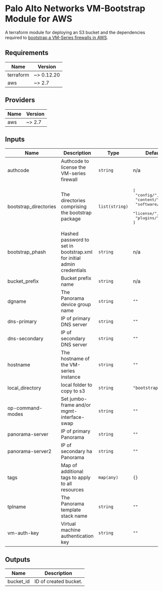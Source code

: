 Palo Alto Networks VM-Bootstrap Module for AWS
===========

A terraform module for deploying an S3 bucket and the dependencies required
to [bootstrap a VM-Series firewalls in AWS](https://docs.paloaltonetworks.com/vm-series/9-1/vm-series-deployment/bootstrap-the-vm-series-firewall/bootstrap-the-vm-series-firewall-in-aws.html).

<!-- BEGINNING OF PRE-COMMIT-TERRAFORM DOCS HOOK -->
## Requirements

| Name | Version |
|------|---------|
| terraform | ~> 0.12.20 |
| aws | ~> 2.7 |

## Providers

| Name | Version |
|------|---------|
| aws | ~> 2.7 |

## Inputs

| Name | Description | Type | Default | Required |
|------|-------------|------|---------|:--------:|
| authcode | Authcode to license the VM-series firewall | `string` | n/a | yes |
| bootstrap\_directories | The directories comprising the bootstrap package | `list(string)` | <pre>[<br>  "config/",<br>  "content/",<br>  "software/",<br>  "license/",<br>  "plugins/"<br>]</pre> | no |
| bootstrap\_phash | Hashed password to set in bootstrap.xml for initial admin credentials | `string` | n/a | yes |
| bucket\_prefix | Bucket prefix name | `string` | n/a | yes |
| dgname | The Panorama device group name | `string` | `""` | no |
| dns-primary | IP of primary DNS server | `string` | `""` | no |
| dns-secondary | IP of secondary DNS server | `string` | `""` | no |
| hostname | The hostname of the VM-series instance | `string` | `""` | no |
| local\_directory | local folder to copy to s3 | `string` | `"bootstrap_files"` | no |
| op-command-modes | Set jumbo-frame and/or mgmt-interface-swap | `string` | `""` | no |
| panorama-server | IP of primary Panorama | `string` | `""` | no |
| panorama-server2 | IP of secondary ha Panorama | `string` | `""` | no |
| tags | Map of additional tags to apply to all resources | `map(any)` | `{}` | no |
| tplname | The Panorama template stack name | `string` | `""` | no |
| vm-auth-key | Virtual machine authentication key | `string` | `""` | no |

## Outputs

| Name | Description |
|------|-------------|
| bucket\_id | ID of created bucket. |

<!-- END OF PRE-COMMIT-TERRAFORM DOCS HOOK -->
